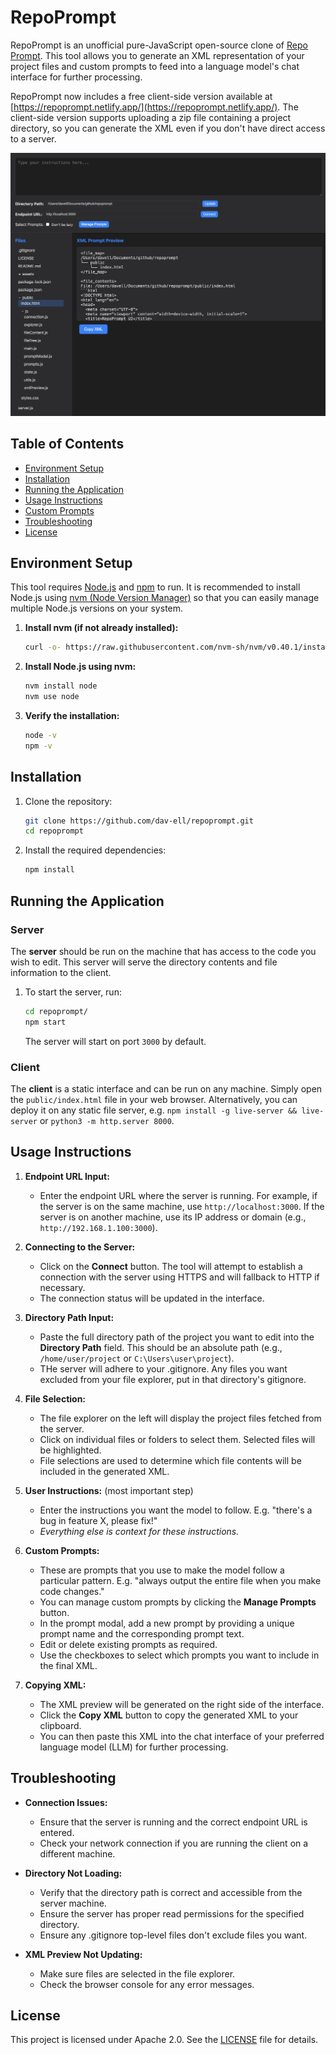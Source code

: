 # RepoPrompt

RepoPrompt is an unofficial pure-JavaScript open-source clone of [Repo Prompt](https://repoprompt.com/). This tool allows you to generate an XML representation of your project files and custom prompts to feed into a language model's chat interface for further processing.

RepoPrompt now includes a free client-side version available at [https://repoprompt.netlify.app/](https://repoprompt.netlify.app/). The client-side version supports uploading a zip file containing a project directory, so you can generate the XML even if you don't have direct access to a server.

![UI PNG](assets/ui.png)

## Table of Contents

- [Environment Setup](#environment-setup)
- [Installation](#installation)
- [Running the Application](#running-the-application)
- [Usage Instructions](#usage-instructions)
- [Custom Prompts](#custom-prompts)
- [Troubleshooting](#troubleshooting)
- [License](#license)

## Environment Setup

This tool requires [Node.js](https://nodejs.org/) and [npm](https://www.npmjs.com/) to run. It is recommended to install Node.js using [nvm (Node Version Manager)](https://github.com/nvm-sh/nvm) so that you can easily manage multiple Node.js versions on your system.

1. **Install nvm (if not already installed):**

   ```bash
   curl -o- https://raw.githubusercontent.com/nvm-sh/nvm/v0.40.1/install.sh | bash
   ```

2. **Install Node.js using nvm:**

   ```bash
   nvm install node
   nvm use node
   ```

3. **Verify the installation:**

   ```bash
   node -v
   npm -v
   ```

## Installation

1. Clone the repository:

   ```bash
   git clone https://github.com/dav-ell/repoprompt.git
   cd repoprompt
   ```

2. Install the required dependencies:

   ```bash
   npm install
   ```

## Running the Application

### Server

The **server** should be run on the machine that has access to the code you wish to edit. This server will serve the directory contents and file information to the client.

1. To start the server, run:

   ```bash
   cd repoprompt/
   npm start
   ```

   The server will start on port `3000` by default.

### Client

The **client** is a static interface and can be run on any machine. Simply open the `public/index.html` file in your web browser. Alternatively, you can deploy it on any static file server, e.g. `npm install -g live-server && live-server` or `python3 -m http.server 8000`.

## Usage Instructions


1. **Endpoint URL Input:**

   - Enter the endpoint URL where the server is running. For example, if the server is on the same machine, use `http://localhost:3000`. If the server is on another machine, use its IP address or domain (e.g., `http://192.168.1.100:3000`).

2. **Connecting to the Server:**

   - Click on the **Connect** button. The tool will attempt to establish a connection with the server using HTTPS and will fallback to HTTP if necessary.
   - The connection status will be updated in the interface.

3. **Directory Path Input:**

   - Paste the full directory path of the project you want to edit into the **Directory Path** field. This should be an absolute path (e.g., `/home/user/project` or `C:\Users\user\project`).
   - THe server will adhere to your .gitignore. Any files you want excluded from your file explorer, put in that directory's gitignore.

4. **File Selection:**

   - The file explorer on the left will display the project files fetched from the server.
   - Click on individual files or folders to select them. Selected files will be highlighted.
   - File selections are used to determine which file contents will be included in the generated XML.

5. **User Instructions:** (most important step)

   - Enter the instructions you want the model to follow. E.g. "there's a bug in feature X, please fix!" 
   - _Everything else is context for these instructions._

6. **Custom Prompts:**

   - These are prompts that you use to make the model follow a particular pattern. E.g. "always output the entire file when you make code changes."
   - You can manage custom prompts by clicking the **Manage Prompts** button.
   - In the prompt modal, add a new prompt by providing a unique prompt name and the corresponding prompt text.
   - Edit or delete existing prompts as required.
   - Use the checkboxes to select which prompts you want to include in the final XML.

7. **Copying XML:**

   - The XML preview will be generated on the right side of the interface.
   - Click the **Copy XML** button to copy the generated XML to your clipboard.
   - You can then paste this XML into the chat interface of your preferred language model (LLM) for further processing.

## Troubleshooting

- **Connection Issues:**
  - Ensure that the server is running and the correct endpoint URL is entered.
  - Check your network connection if you are running the client on a different machine.

- **Directory Not Loading:**
  - Verify that the directory path is correct and accessible from the server machine.
  - Ensure the server has proper read permissions for the specified directory.
  - Ensure any .gitignore top-level files don't exclude files you want.

- **XML Preview Not Updating:**
  - Make sure files are selected in the file explorer.
  - Check the browser console for any error messages.

## License

This project is licensed under Apache 2.0. See the [LICENSE](LICENSE) file for details.